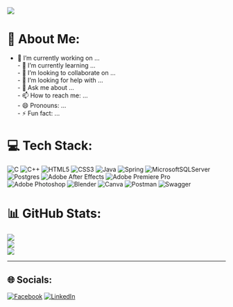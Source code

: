 [![](https://visitcount.itsvg.in/api?id=brkozkn999&icon=5&color=0)](https://visitcount.itsvg.in)
---
# 💫 About Me:
- 🔭 I’m currently working on ...<br>- 🌱 I’m currently learning ...<br>- 👯 I’m looking to collaborate on ...<br>- 🤔 I’m looking for help with ...<br>- 💬 Ask me about ...<br>- 📫 How to reach me: ...<br>- 😄 Pronouns: ...<br>- ⚡ Fun fact: ...

# 💻 Tech Stack:
![C](https://img.shields.io/badge/c-%2300599C.svg?style=for-the-badge&logo=c&logoColor=white) ![C++](https://img.shields.io/badge/c++-%2300599C.svg?style=for-the-badge&logo=c%2B%2B&logoColor=white) ![HTML5](https://img.shields.io/badge/html5-%23E34F26.svg?style=for-the-badge&logo=html5&logoColor=white) ![CSS3](https://img.shields.io/badge/css3-%231572B6.svg?style=for-the-badge&logo=css3&logoColor=white) ![Java](https://img.shields.io/badge/java-%23ED8B00.svg?style=for-the-badge&logo=openjdk&logoColor=white) ![Spring](https://img.shields.io/badge/spring-%236DB33F.svg?style=for-the-badge&logo=spring&logoColor=white) ![MicrosoftSQLServer](https://img.shields.io/badge/Microsoft%20SQL%20Server-CC2927?style=for-the-badge&logo=microsoft%20sql%20server&logoColor=white) ![Postgres](https://img.shields.io/badge/postgres-%23316192.svg?style=for-the-badge&logo=postgresql&logoColor=white) ![Adobe After Effects](https://img.shields.io/badge/Adobe%20After%20Effects-9999FF.svg?style=for-the-badge&logo=Adobe%20After%20Effects&logoColor=white) ![Adobe Premiere Pro](https://img.shields.io/badge/Adobe%20Premiere%20Pro-9999FF.svg?style=for-the-badge&logo=Adobe%20Premiere%20Pro&logoColor=white) ![Adobe Photoshop](https://img.shields.io/badge/adobe%20photoshop-%2331A8FF.svg?style=for-the-badge&logo=adobe%20photoshop&logoColor=white) ![Blender](https://img.shields.io/badge/blender-%23F5792A.svg?style=for-the-badge&logo=blender&logoColor=white) ![Canva](https://img.shields.io/badge/Canva-%2300C4CC.svg?style=for-the-badge&logo=Canva&logoColor=white) ![Postman](https://img.shields.io/badge/Postman-FF6C37?style=for-the-badge&logo=postman&logoColor=white) ![Swagger](https://img.shields.io/badge/-Swagger-%23Clojure?style=for-the-badge&logo=swagger&logoColor=white)
# 📊 GitHub Stats:
![](https://github-readme-stats.vercel.app/api?username=brkozkn999&theme=tokyonight&hide_border=false&include_all_commits=false&count_private=false)<br/>
![](https://github-readme-streak-stats.herokuapp.com/?user=brkozkn999&theme=tokyonight&hide_border=false)<br/>
![](https://github-readme-stats.vercel.app/api/top-langs/?username=brkozkn999&theme=tokyonight&hide_border=false&include_all_commits=false&count_private=false&layout=compact)

---

## 🌐 Socials:
[![Facebook](https://img.shields.io/badge/Facebook-%231877F2.svg?logo=Facebook&logoColor=white)](https://facebook.com/ibrahimberkozkan37) [![LinkedIn](https://img.shields.io/badge/LinkedIn-%230077B5.svg?logo=linkedin&logoColor=white)](https://linkedin.com/in/ibrahimberkozkan34) 
